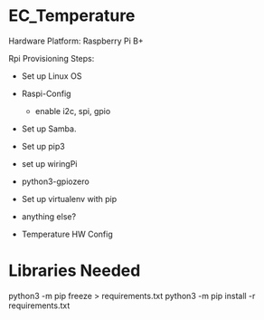 # EC_Temperature



Hardware Platform: Raspberry Pi B+

Rpi Provisioning Steps:
- Set up Linux OS
- Raspi-Config
	- enable i2c, spi, gpio
- Set up Samba.
- Set up pip3
- set up wiringPi
- python3-gpiozero
- Set up virtualenv with pip
- anything else?


- Temperature HW  Config


# Libraries Needed
python3 -m pip freeze > requirements.txt
python3 -m pip install -r requirements.txt